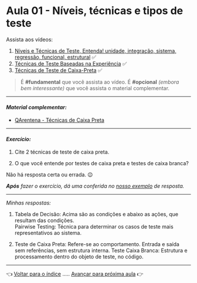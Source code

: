 # Aula 01 - Níveis, técnicas e tipos de teste

Assista aos vídeos:

  1. [Níveis e Técnicas de Teste, Entenda! unidade, integração, sistema, regressão, funcional, estrutural](https://youtu.be/5V012tGZot4) ✅
  2. [Técnicas de Teste Baseadas na Experiência](https://youtu.be/w9W3Sy4eqBU) ✅
  3. [Técnicas de Teste de Caixa-Preta](https://youtu.be/8ghNtCOuQZg) ✅

> É **#fundamental** que você assista ao vídeo. É **#opcional** _(embora bem interessante)_ que você assista o material complementar.

---

#### _Material complementar:_
* [QArentena - Técnicas de Caixa Preta](https://youtu.be/jDqoseB6j9s)

---

#### _Exercício:_

1. Cite 2 técnicas de teste de caixa preta.

2. O que você entende por testes de caixa preta e testes de caixa branca?

Não há resposta certa ou errada. 😉

_**Após** fazer o exercício, dá uma conferida no [nosso exemplo](resolucao.md) de resposta._ 

---
_Minhas respostas:_
1. Tabela de Decisão: Acima são as condições e abaixo as ações, que resultam das condições.      
Pairwise Testing: Técnica para determinar os casos de teste mais representativos ao sistema.

2. Teste de Caixa Preta: Refere-se ao comportamento. Entrada e saída sem referências, sem estrutura interna.
Teste Caixa Branca: Estrutura e processamento dentro do objeto de teste, no código.

---
👈 [Voltar para o índice](../README.md) ..... [Avançar para próxima aula](../aula02/aula.md) 👉
